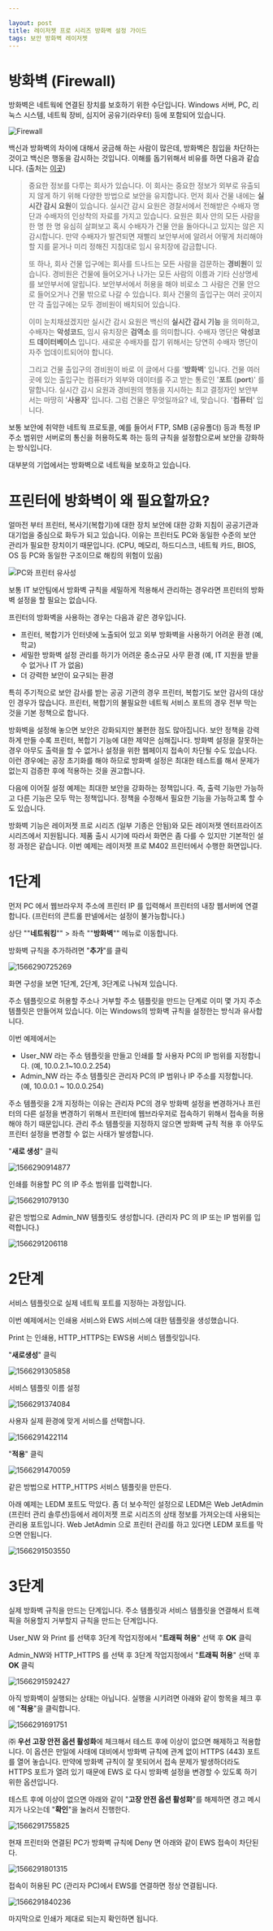 ```yaml
---

layout: post
title: 레이저젯 프로 시리즈 방화벽 설정 가이드
tags: 보안 방화벽 레이저젯
---
```


# 방화벽 (Firewall)

방화벽은 네트웍에 연결된 장치를 보호하기 위한 수단입니다. Windows 서버, PC, 리눅스 시스템, 네트웍 장비, 심지어 공유기(라우터) 등에 포함되어 있습니다.

![Firewall](..\images\Firewall.jpg)

백신과 방화벽의 차이에 대해서 궁금해 하는 사람이 많은데, 방화벽은 침입을 차단하는 것이고 백신은 행동을 감시하는 것입니다.  이해를 돕기위해서 비유를 하면 다음과 같습니다. (출처는 [이곳](http://comlog.kr/m/post/127))

> 중요한 정보를 다루는 회사가 있습니다. 이 회사는 중요한 정보가 외부로 유출되지 않게 하기 위해 다양한 방법으로 보안을 유지합니다. 먼저 회사 건물 내에는 **실시간 감시 요원**이 있습니다. 실시간 감시 요원은 경찰서에서 전해받은 수배자 명단과 수배자의 인상착의 자료를 가지고 있습니다. 요원은 회사 안의 모든 사람을 한 명 한 명 유심히 살펴보고 혹시 수배자가 건물 안을 돌아다니고 있지는 않은 지 감시합니다. 만약 수배자가 발견되면 재빨리 보안부서에 알려서 어떻게 처리해야 할 지를 묻거나 미리 정해진 지침대로 임시 유치장에 감금합니다.
>
> 또 하나, 회사 건물 입구에는 회사를 드나드는 모든 사람을 검문하는 **경비원**이 있습니다. 경비원은 건물에 들어오거나 나가는 모든 사람의 이름과 기타 신상명세를 보안부서에 알립니다. 보안부서에서 허용을 해야 비로소 그 사람은 건물 안으로 들어오거나 건물 밖으로 나갈 수 있습니다. 회사 건물의 출입구는 여러 곳이지만 각 출입구에는 모두 경비원이 배치되어 있습니다.
>
> 이미 눈치채셨겠지만 실시간 감시 요원은 백신의 **실시간 감시 기능** 을 의미하고, 수배자는 **악성코드**, 임시 유치장은 **검역소** 를 의미합니다. 수배자 명단은 **악성코드 데이터베이스** 입니다. 새로운 수배자를 잡기 위해서는 당연히 수배자 명단이 자주 업데이트되어야 합니다.
>
> 그리고 건물 출입구의 경비원이 바로 이 글에서 다룰 '**방화벽**' 입니다. 건물 여러 곳에 있는 출입구는 컴퓨터가 외부와 데이터를 주고 받는 통로인 '**포트** (**port**)' 를 말합니다. 실시간 감시 요원과 경비원의 행동을 지시하는 최고 결정자인 보안부서는 마땅히 '**사용자**' 입니다. 그럼 건물은 무엇일까요? 네, 맞습니다. '**컴퓨터**' 입니다.

보통 보안에 취약한 네트웍 프로토콜, 예를 들어서 FTP, SMB (공유폴더) 등과 특정 IP 주소 범위만 서버로의 통신을 허용하도록 하는 등의 규칙을 설정함으로써 보안을 강화하는 방식입니다.

대부분의 기업에서는 방화벽으로 네트웍을 보호하고 있습니다.



# 프린터에 방화벽이 왜 필요할까요?

얼마전 부터 프린터, 복사기(복합기)에 대한 장치 보안에 대한 강화 지침이 공공기관과 대기업을 중심으로 화두가 되고 있습니다. 이유는 프린터도 PC와 동일한 수준의 보안 관리가 필요한 장치이기 때문입니다. (CPU, 메모리, 하드디스크, 네트웍 카드, BIOS, OS 등 PC와 동일한 구조이므로 해킹의 위험이 있음)

![PC와 프린터 유사성](..\images\PC-Printer.jpg)

보통 IT 보안팀에서 방화벽 규칙을 세밀하게 적용해서 관리하는 경우라면 프린터의 방화벽 설정을 할 필요는 없습니다. 

프린터의 방화벽을 사용하는 경우는 다음과 같은 경우입니다.

* 프린터, 복합기가 인터넷에 노출되어 있고 외부 방화벽을 사용하기 어려운 환경 (예, 학교)
* 세밀한 방화벽 설정 관리를 하기가 어려운 중소규모 사무 환경 (예, IT 지원을 받을 수 없거나 IT 가 없음)
* 더 강력한 보안이 요구되는 환경 

특히 주기적으로 보안 감사를 받는 공공 기관의 경우 프린터, 복합기도 보안 감사의 대상인 경우가 많습니다. 프린터, 복합기의 불필요한 네트웍 서비스 포트의 경우 전부 막는 것을 기본 정책으로 합니다.

방화벽을 설정해 놓으면 보안은 강화되지만 불편한 점도 많아집니다. 보안 정책을 강력하게 만들 수록 프린터, 복합기 기능에 대한 제약은 심해집니다. 방화벽 설정을 잘못하는 경우 아무도 출력을 할 수 없거나 설정을 위한 웹페이지 접속이 차단될 수도 있습니다. 이런 경우에는 공장 초기화를 해야 하므로 방화벽 설정은 최대한 테스트를 해서 문제가 없는지 검증한 후에 적용하는 것을 권고합니다.

다음에 이어질 설정 예제는 최대한 보안을 강화하는 정책입니다. 즉, 출력 기능만 가능하고 다른 기능은 모두 막는 정책입니다. 정책을 수정해서 필요한 기능을 가능하고록 할 수도 있습니다.

방화벽 기능은 레이저젯 프로 시리즈 (일부 기종은 안됨)와 모든 레이저젯 엔터프라이즈 시리즈에서 지원됩니다. 제품 출시 시기에 따라서 화면은 좀 다를 수 있지만 기본적인 설정 과정은 같습니다. 이번 예제는 레이저젯 프로 M402 프린터에서 수행한 화면입니다.



# 1단계

먼저 PC 에서 웹브라우저 주소에 프린터 IP 를 입력해서 프린터의 내장 웹서버에 연결합니다. (프린터의 콘트롤 판넬에서는 설정이 불가능합니다.)

상단 ""**네트워킹**"" >  좌측 ""**방화벽**"" 메뉴로 이동합니다.

방화벽 규칙을 추가하려면 "**추가**"를 클릭

![1566290725269](..\images\1566290725269.png)

화면 구성을 보면 1단계, 2단계, 3단계로 나눠져 있습니다.

주소 템플릿으로 허용할 주소나 거부할 주소 템플릿을 만드는 단계로 이미 몇 가지 주소 템플릿은 만들어져 있습니다. 이는 Windows의 방화벽 규칙을 설정한는 방식과 유사합니다. 

 

이번 예제에서는

* User_NW 라는 주소 템플릿을 만들고 인쇄를 할 사용자 PC의 IP 범위를 지정합니다. (예, 10.0.2.1~10.0.2.254)
* Admin_NW 라는 주소 템플릿은 관리자 PC의 IP 범위나 IP 주소를 지정합니다. (예, 10.0.0.1 ~ 10.0.0.254)



주소 템플릿을 2개 지정하는 이유는 관리자 PC의 경우 방화벽 설정을 변경하거나 프린터의 다른 설정을 변경하기 위해서 프린터에 웹브라우저로 접속하기 위해서 접속을 허용해야 하기 때문입니다. 관리 주소 템플릿을 지정하지 않으면 방화벽 규칙 적용 후 아무도 프린터 설정을 변경할 수 없는 사태가 발생합니다.

 

"**새로 생성**" 클릭

![1566290914877](..\images\1566290914877.png)



인쇄를 허용할 PC 의 IP 주소 범위를 입력합니다.

![1566291079130](..\images\1566291079130.png)



같은 방법으로 Admin_NW 템플릿도 생성합니다. (관리자 PC 의 IP 또는 IP 범위를 입력합니다.)

![1566291206118](..\images\1566291206118.png)



# 2단계

서비스 템플릿으로 실제 네트웍 포트를 지정하는 과정입니다.

 

이번 예제에서는 인쇄용 서비스와 EWS 서비스에 대한 템플릿을 생성했습니다.

Print 는 인쇄용, HTTP_HTTPS는 EWS용 서비스 템플릿입니다.

 

"**새로생성**" 클릭

![1566291305858](..\images\1566291305858.png)



서비스 템플릿 이름 설정

![1566291374084](..\images\1566291374084.png)



사용자 실제 환경에 맞게 서비스를 선택합니다.

![1566291422114](..\images\1566291422114.png)



"**적용**" 클릭

![1566291470059](..\images\1566291470059.png)



같은 방법으로 HTTP_HTTPS 서비스 템플릿을 만든다.

아래 예제는 LEDM 포트도 막았다. 좀 더 보수적인 설정으로 LEDM은 Web JetAdmin (프린터 관리 솔루션)등에서 레이저젯 프로 시리즈의 상태 정보를 가져오는데 사용되는 관리용 포트입니다. Web JetAdmin 으로 프린터 관리를 하고 있다면 LEDM 포트를 막으면 안됩니다.

![1566291503550](..\images\1566291503550.png)



# 3단계

실제 방화벽 규칙을 만드는 단계입니다. 주소 템플릿과 서비스 템플릿을 연결해서 트랙픽을 허용할지 거부할지 규칙을 만드는 단계입니다.

 

User_NW 와 Print 를 선택후 3단계 작업지정에서 "**트래픽 허용**" 선택 후 **OK** 클릭

Admin_NW와 HTTP_HTTPS 를 선택 후 3단계 작업지정에서 "**트래픽 허용**" 선택 후 **OK** 클릭

![1566291592427](..\images\1566291592427.png)



아직 방화벽이 실행되는 상태는 아닙니다. 실행을 시키려면 아래와 같이 항목을 체크 후에 "**적용**"을 클릭합니다.

![1566291691751](..\images\1566291691751.png)

㈜ **우선 고장 안전 옵션 활성화**에 체크해서 테스트 후에 이상이 없으면 해제하고 적용합니다. 이 옵션은 만일에 사태에 대비에서 방화벽 규칙에 관계 없이 HTTPS (443) 포트를 열어 놓습니다. 만약에 방화벽 규칙이 잘 못되어서 접속 문제가 발생하더라도 HTTPS 포트가 열려 있기 때문에 EWS 로 다시 방화벽 설정을 변경할 수 있도록 하기 위한 옵션입니다. 

테스트 후에 이상이 없으면 아래와 같이 "**고장 안전 옵션 활성화**"를 해제하면 경고 메시지가 나오는데 "**확인**"을 눌러서 진행한다.

![1566291755825](..\images\1566291755825.png)



현재 프린터와 연결된 PC가 방화벽 규칙에 Deny 면 아래와 같이 EWS 접속이 차단된다.

![1566291801315](..\images\1566291801315.png)



접속이 허용된 PC (관리자 PC)에서 EWS를 연결하면 정상 연결됩니다.

![1566291840236](..\images\1566291840236.png)



마지막으로 인쇄가 제대로 되는지 확인하면 됩니다.